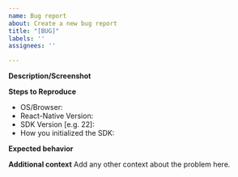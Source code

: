 ```yaml
---
name: Bug report
about: Create a new bug report
title: "[BUG]"
labels: ''
assignees: ''

---
```


**Description/Screenshot**

**Steps to Reproduce**

 - OS/Browser:
 - React-Native Version: 
 - SDK Version [e.g. 22]:
 - How you initialized the SDK:

**Expected behavior**

**Additional context**
Add any other context about the problem here.
